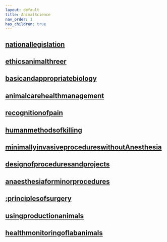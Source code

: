 ```yaml
---
layout: default
title: AnimalScience
nav_order: 1
has_children: true
---
```





## [nationallegislation](nationallegislation)
## [ethicsanimalthreer](ethicsanimalThreeR)
## [basicandappropriatebiology](basicAndAppropriateBiology)
## [animalcarehealthmanagement](animalCareHealthManagement)
## [recognitionofpain](recognitionofPain)
## [humanmethodsofkilling](humanmethodsOfKilling)
## [minimallyinvasiveprocedureswithoutAnesthesia](MinimallyInvasiveProceduresWithoutAnesthesia)
## [designofproceduresandprojects](DesignOfProceduresAndProjects)
## [anaesthesiaforminorprocedures](AnaesthesiaForMinorProcedures)
## [:principlesofsurgery](principlesOfSurgery)
## [usingproductionanimals](usingproductionAnimals)
## [healthmonitoringoflabanimals](healthMonitoringOfLabAnimals)








